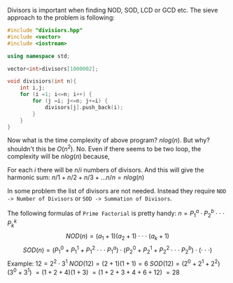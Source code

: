Divisors is important when finding NOD, SOD, LCD or GCD etc.
The sieve approach to the problem is following:
```cpp
#include "divisiors.hpp"
#include <vector>
#include <iostream>

using namespace std;

vector<int>divisors[1000002];

void divisiors(int n){
    int i,j;
    for (i =1; i<=n; i++) {
        for (j =i; j<=n; j+=i) {
            divisors[j].push_back(i);
        }
    }
}
```
Now what is the time complexity of above program? $nlog(n)$. But why?
shouldn't this be $O(n^2)$. No. Even if there seems to be two loop, the complexity will be $nlog(n)$ because,

For each $i$ there will be $n/i$ numbers of divisors. And this will give the harmonic sum:  $n/1 + n/2 + n/3 + ... n/n = nlog(n)$ 

In some problem the list of divisors are not needed. Instead they require `NOD -> Number of Divisors` or `SOD -> Summation of Divisors`.

The following formulas of `Prime Factorial` is pretty handy:
$n = P_1^a \cdot P_2^b \cdot \cdot \cdot P_k^k$
$$NOD(n) = (a_1+1)(a_2+1)\cdot\cdot\cdot(a_k+1)$$
$$SOD(n) = (P_1^0+P_1^1+P_1^2 \cdot\cdot\cdot P_1^a)\cdot(P_2^0+P_2^1+P_2^2 \cdot\cdot\cdot P_2^b)\cdot(\cdot \cdot\cdot)$$
Example:
$12=2^2\cdot3^1$
$NOD(12) = (2+1)(1+1) = 6$
$SOD(12) = (2^0+2^1+2^2)(3^0+3^1)$
$= (1+2+4)(1+3)$
$= (1+2+3+4+6+12)$
$= 28$
